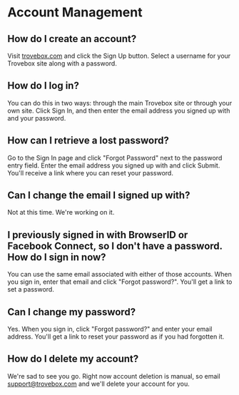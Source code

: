 Account Management
=======================

## How do I create an account?
Visit <a href="http://trovebox.com">trovebox.com</a> and click the Sign Up button. Select a username for your Trovebox site along with a password.

## How do I log in?
You can do this in two ways: through the main Trovebox site or through your own site. Click Sign In, and then enter the email address you signed up with and your password.

## How can I retrieve a lost password?
Go to the Sign In page and click "Forgot Password" next to the password entry field. Enter the email address you signed up with and click Submit. You'll receive a link where you can reset your password.

## Can I change the email I signed up with? 
Not at this time. We're working on it.

## I previously signed in with BrowserID or Facebook Connect, so I don't have a password. How do I sign in now?
You can use the same email associated with either of those accounts. When you sign in, enter that email and click "Forgot password?". You'll get a link to set a password.

## Can I change my password?
Yes. When you sign in, click "Forgot password?" and enter your email address. You'll get a link to reset your password as if you had forgotten it.

## How do I delete my account?
We're sad to see you go. Right now account deletion is manual, so email support@trovebox.com and we'll delete your account for you.
